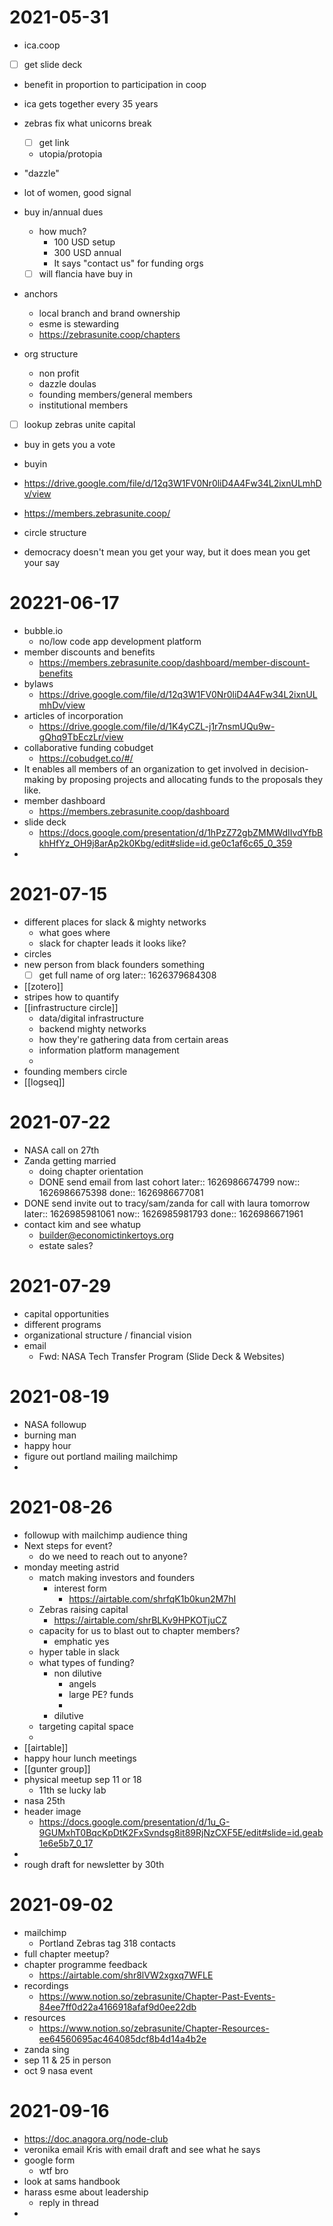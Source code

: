 # 2021-05-31
- ica.coop
- [ ] get slide deck
- benefit in proportion to participation in coop
- ica gets together every 35 years
- zebras fix what unicorns break
	- [ ] get link
	- utopia/protopia
- "dazzle"
- lot of women, good signal
- buy in/annual dues
	- how much?
		- 100 USD setup
		- 300 USD annual
		- It says "contact us" for funding orgs
	- [ ] will flancia have buy in

- anchors
	- local branch and brand ownership
	- esme is stewarding
	- https://zebrasunite.coop/chapters

- org structure
	- non profit
	- dazzle doulas
	- founding members/general members
	- institutional members

- [ ] lookup zebras unite capital




- buy in gets you a vote
- buyin
- https://drive.google.com/file/d/12q3W1FV0Nr0liD4A4Fw34L2ixnULmhDv/view

- https://members.zebrasunite.coop/

- circle structure


- democracy doesn't mean you get your way, but it does mean you get your say


# 20221-06-17
- bubble.io
	- no/low code app development platform
- member discounts and benefits
	- https://members.zebrasunite.coop/dashboard/member-discount-benefits
- bylaws
	- https://drive.google.com/file/d/12q3W1FV0Nr0liD4A4Fw34L2ixnULmhDv/view
- articles of incorporation
	- https://drive.google.com/file/d/1K4yCZL-j1r7nsmUQu9w-gQhq9TbEczLr/view
- collaborative funding cobudget
	- https://cobudget.co/#/
- It enables all members of an organization to get involved in decision-making by proposing projects and allocating funds to the proposals they like.
- member dashboard
	- https://members.zebrasunite.coop/dashboard
- slide deck
	- https://docs.google.com/presentation/d/1hPzZ72gbZMMWdIIvdYfbBkhHfYz_OH9j8arAp2k0Kbg/edit#slide=id.ge0c1af6c65_0_359
- 

# 2021-07-15
- different places for slack & mighty networks
	- what goes where
	- slack for chapter leads it looks like?
- circles
- new person from black founders something
	- [ ] get full name of org
	  later:: 1626379684308
- [[zotero]]
- stripes how to quantify
- [[infrastructure circle]]
	- data/digital infrastructure
	- backend mighty networks
	- how they're gathering data from certain areas
	- information platform management
	-
- founding members circle
- [[logseq]]

# 2021-07-22
- NASA call on 27th
- Zanda getting married
	- doing chapter orientation
	- DONE send email from last cohort
	  later:: 1626986674799
	  now:: 1626986675398
	  done:: 1626986677081
- DONE send invite out to tracy/sam/zanda for call with laura tomorrow
  later:: 1626985981061
  now:: 1626985981793
  done:: 1626986671961
- contact kim and see whatup
	- builder@economictinkertoys.org
	- estate sales?

# 2021-07-29
- capital opportunities
- different programs
- organizational structure / financial vision
- email
	- Fwd: NASA Tech Transfer Program (Slide Deck & Websites)

# 2021-08-19
- NASA followup
- burning man
- happy hour
- figure out portland mailing mailchimp
-


# 2021-08-26
- followup with mailchimp audience thing
- Next steps for event?
	- do we need to reach out to anyone?
- monday meeting astrid
	- match making investors and founders
		- interest form
			- https://airtable.com/shrfqK1b0kun2M7hI
	- Zebras raising capital
		- https://airtable.com/shrBLKv9HPKOTjuCZ
	- capacity for us to blast out to chapter members?
		- emphatic yes
	- hyper table in slack
	- what types of funding?
		- non dilutive
			- angels
			- large PE? funds
			-
		- dilutive
	- targeting capital space
	-
- [[airtable]]
- happy hour lunch meetings
- [[gunter group]]
- physical meetup sep 11 or 18
	- 11th se lucky lab
- nasa 25th
- header image
	- https://docs.google.com/presentation/d/1u_G-9GUMxhT0BqcKpDtK2FxSvndsg8it89RjNzCXF5E/edit#slide=id.geab1e6e5b7_0_17
-
- rough draft for newsletter by 30th

# 2021-09-02
- mailchimp
	- Portland Zebras tag 318 contacts
- full chapter meetup?
- chapter programme feedback
	- https://airtable.com/shr8lVW2xgxq7WFLE
- recordings
	- https://www.notion.so/zebrasunite/Chapter-Past-Events-84ee7ff0d22a4166918afaf9d0ee22db
- resources
	- https://www.notion.so/zebrasunite/Chapter-Resources-ee64560695ac464085dcf8b4d14a4b2e
- zanda sing
- sep 11 & 25 in person
- oct 9 nasa event



# 2021-09-16
- https://doc.anagora.org/node-club
- veronika email Kris with email draft and see what he says
- google form
	- wtf bro
- look at sams handbook
- harass esme about leadership
	- reply in thread
-